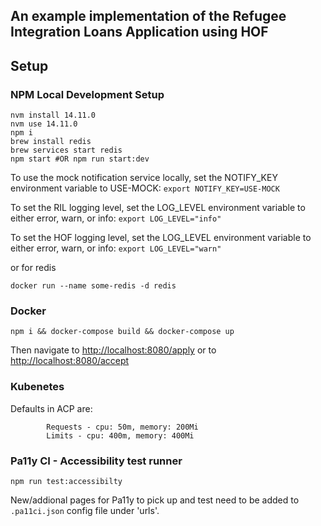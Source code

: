 ## An example implementation of the Refugee Integration Loans Application using HOF

## Setup

### NPM Local Development Setup
```
nvm install 14.11.0
nvm use 14.11.0
npm i
brew install redis
brew services start redis
npm start #OR npm run start:dev
```
To use the mock notification service locally, set the NOTIFY_KEY environment variable to USE-MOCK:
```export NOTIFY_KEY=USE-MOCK```

To set the RIL logging level, set the LOG_LEVEL environment variable to either error, warn, or info:
```export LOG_LEVEL="info"```

To set the HOF logging level, set the LOG_LEVEL environment variable to either error, warn, or info:
```export LOG_LEVEL="warn"```

or for redis
```
docker run --name some-redis -d redis
```

### Docker
```
npm i && docker-compose build && docker-compose up
```

Then navigate to <http://localhost:8080/apply>
or to <http://localhost:8080/accept>

### Kubenetes
Defaults in ACP are:

            Requests - cpu: 50m, memory: 200Mi
            Limits - cpu: 400m, memory: 400Mi

### Pa11y CI - Accessibility test runner
```
npm run test:accessibilty
```
New/addional pages for Pa11y to pick up and test need to be added to `.pa11ci.json` config file under 'urls'.
